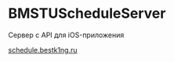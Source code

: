 # BMSTUScheduleServer
Сервер с API для iOS-приложения

[schedule.bestk1ng.ru](http://schedule.bestk1ng.ru/)
